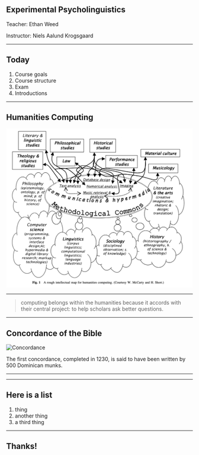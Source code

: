 
## Experimental Psycholinguistics

Teacher: Ethan Weed

Instructor: Niels Aalund Krogsgaard

---

## Today

1. Course goals
2. Course structure
3. Exam
4. Introductions

---

## Humanities Computing

![HumanitiesComputingModel|600](Images/HumanitiesComputingModel.png)


---

> computing belongs within the humanities because it accords  with their central project: to help scholars ask better questions.

---
## Concordance of the Bible

![Concordance](https://upload.wikimedia.org/wikipedia/commons/7/77/Excerpt_from_%22A_complete_concordance_to_the_Holy_Scriptures%22_by_Alexander_Cruden.png)

The first concordance, completed in 1230, is said to have been written by 500 Dominican munks.

---


---
## Here is a list

1. thing
2. another thing
3. a third thing

---

## Thanks!


